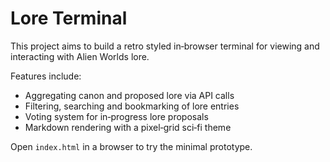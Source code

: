# Lore Terminal

This project aims to build a retro styled in‑browser terminal for viewing and interacting with Alien Worlds lore.

Features include:

- Aggregating canon and proposed lore via API calls
- Filtering, searching and bookmarking of lore entries
- Voting system for in‑progress lore proposals
- Markdown rendering with a pixel‑grid sci‑fi theme

Open `index.html` in a browser to try the minimal prototype.
